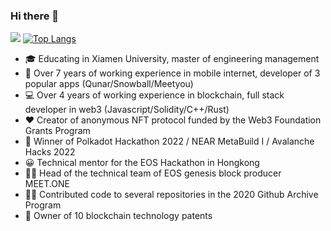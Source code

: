 ### Hi there 👋

![](https://github-readme-stats.vercel.app/api?username=wuyahuang&theme=buefy&hide_border=false&include_all_commits=true&count_private=true)
[![Top Langs](https://github-readme-stats.vercel.app/api/top-langs/?username=wuyahuang&layout=compact)](https://github.com/wuyahuang/github-readme-stats)

* 🎓 Educating in Xiamen University, master of engineering management
* 📱 Over 7 years of working experience in mobile internet, developer of 3 popular apps (Qunar/Snowball/Meetyou)
* 💻 Over 4 years of working experience in blockchain, full stack developer in web3 (Javascript/Solidity/C++/Rust)
* ❤️  Creator of anonymous NFT protocol funded by the Web3 Foundation Grants Program
* 🌱 Winner of Polkadot Hackathon 2022 / NEAR MetaBuild I / Avalanche Hacks 2022
* 😀 Technical mentor for the EOS Hackathon in Hongkong
* 🧑‍💼 Head of the technical team of EOS genesis block producer MEET.ONE
* 👨‍💻 Contributed code to several repositories in the 2020 Github Archive Program
* 🧐 Owner of 10 blockchain technology patents
